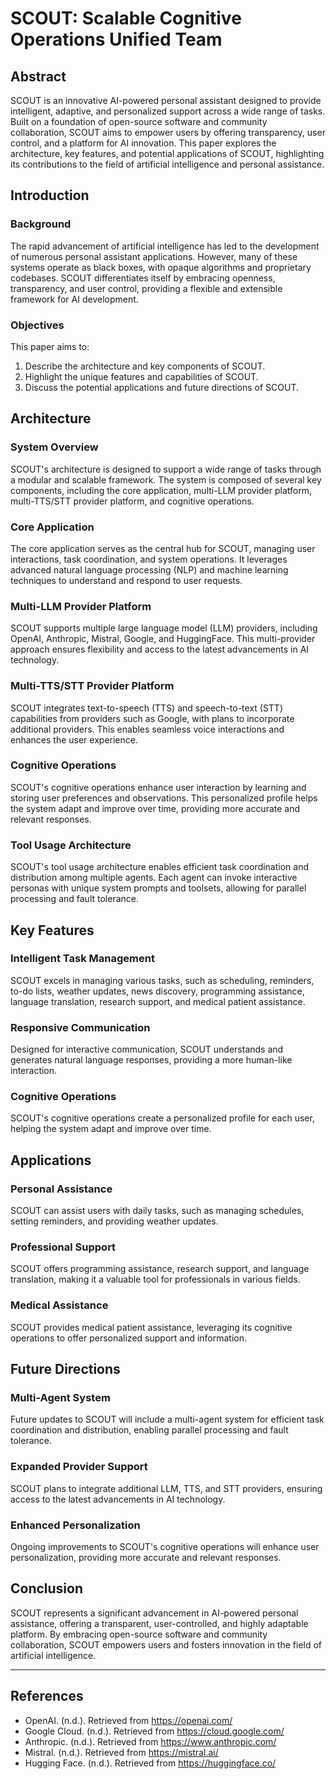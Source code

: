 # SCOUT: Scalable Cognitive Operations Unified Team

## Abstract

SCOUT is an innovative AI-powered personal assistant designed to provide intelligent, adaptive, and personalized support across a wide range of tasks. Built on a foundation of open-source software and community collaboration, SCOUT aims to empower users by offering transparency, user control, and a platform for AI innovation. This paper explores the architecture, key features, and potential applications of SCOUT, highlighting its contributions to the field of artificial intelligence and personal assistance.

## Introduction

### Background

The rapid advancement of artificial intelligence has led to the development of numerous personal assistant applications. However, many of these systems operate as black boxes, with opaque algorithms and proprietary codebases. SCOUT differentiates itself by embracing openness, transparency, and user control, providing a flexible and extensible framework for AI development.

### Objectives

This paper aims to:
1. Describe the architecture and key components of SCOUT.
2. Highlight the unique features and capabilities of SCOUT.
3. Discuss the potential applications and future directions of SCOUT.

## Architecture

### System Overview

SCOUT's architecture is designed to support a wide range of tasks through a modular and scalable framework. The system is composed of several key components, including the core application, multi-LLM provider platform, multi-TTS/STT provider platform, and cognitive operations.

### Core Application

The core application serves as the central hub for SCOUT, managing user interactions, task coordination, and system operations. It leverages advanced natural language processing (NLP) and machine learning techniques to understand and respond to user requests.

### Multi-LLM Provider Platform

SCOUT supports multiple large language model (LLM) providers, including OpenAI, Anthropic, Mistral, Google, and HuggingFace. This multi-provider approach ensures flexibility and access to the latest advancements in AI technology.

### Multi-TTS/STT Provider Platform

SCOUT integrates text-to-speech (TTS) and speech-to-text (STT) capabilities from providers such as Google, with plans to incorporate additional providers. This enables seamless voice interactions and enhances the user experience.

### Cognitive Operations

SCOUT's cognitive operations enhance user interaction by learning and storing user preferences and observations. This personalized profile helps the system adapt and improve over time, providing more accurate and relevant responses.

### Tool Usage Architecture

SCOUT's tool usage architecture enables efficient task coordination and distribution among multiple agents. Each agent can invoke interactive personas with unique system prompts and toolsets, allowing for parallel processing and fault tolerance.

## Key Features

### Intelligent Task Management

SCOUT excels in managing various tasks, such as scheduling, reminders, to-do lists, weather updates, news discovery, programming assistance, language translation, research support, and medical patient assistance.

### Responsive Communication

Designed for interactive communication, SCOUT understands and generates natural language responses, providing a more human-like interaction.

### Cognitive Operations

SCOUT's cognitive operations create a personalized profile for each user, helping the system adapt and improve over time.

## Applications

### Personal Assistance

SCOUT can assist users with daily tasks, such as managing schedules, setting reminders, and providing weather updates.

### Professional Support

SCOUT offers programming assistance, research support, and language translation, making it a valuable tool for professionals in various fields.

### Medical Assistance

SCOUT provides medical patient assistance, leveraging its cognitive operations to offer personalized support and information.

## Future Directions

### Multi-Agent System

Future updates to SCOUT will include a multi-agent system for efficient task coordination and distribution, enabling parallel processing and fault tolerance.

### Expanded Provider Support

SCOUT plans to integrate additional LLM, TTS, and STT providers, ensuring access to the latest advancements in AI technology.

### Enhanced Personalization

Ongoing improvements to SCOUT's cognitive operations will enhance user personalization, providing more accurate and relevant responses.

## Conclusion

SCOUT represents a significant advancement in AI-powered personal assistance, offering a transparent, user-controlled, and highly adaptable platform. By embracing open-source software and community collaboration, SCOUT empowers users and fosters innovation in the field of artificial intelligence.

---

## References

- OpenAI. (n.d.). Retrieved from https://openai.com/
- Google Cloud. (n.d.). Retrieved from https://cloud.google.com/
- Anthropic. (n.d.). Retrieved from https://www.anthropic.com/
- Mistral. (n.d.). Retrieved from https://mistral.ai/
- Hugging Face. (n.d.). Retrieved from https://huggingface.co/